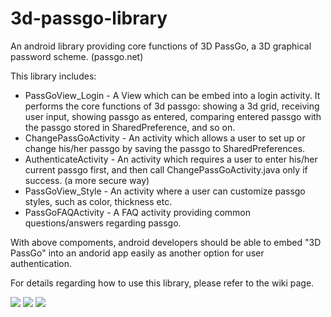 # 3d-passgo-library
An android library providing core functions of 3D PassGo, a 3D graphical password scheme. (passgo.net)

This library includes:

* PassGoView_Login - A View which can be embed into a login activity. It performs the core functions of 3d passgo: showing a 3d grid, receiving user input, showing passgo as entered, comparing entered passgo with the passgo stored in SharedPreference, and so on.
* ChangePassGoActivity - An activity which allows a user to set up or change his/her passgo by saving the passgo to SharedPreferences.
* AuthenticateActivity - An activity which requires a user to enter his/her current passgo first, and then call ChangePassGoActivity.java only if success. (a more secure way)
* PassGoView_Style - An activity where a user can customize passgo styles, such as color, thickness etc.
* PassGoFAQActivity - A FAQ activity providing common questions/answers regarding passgo.

With above compoments, android developers should be able to embed "3D PassGo" into an andorid app easily as another option for user authentication. 

For details regarding how to use this library, please refer to the wiki page.

![](https://github.com/3d-passgo/3d-passgo-library-android/blob/master/images/p_login.jpg)     ![](https://github.com/3d-passgo/3d-passgo-library-android/blob/master/images/p_style.jpg)     ![](https://github.com/3d-passgo/3d-passgo-library-android/blob/master/images/p_gridsize.jpg)  
